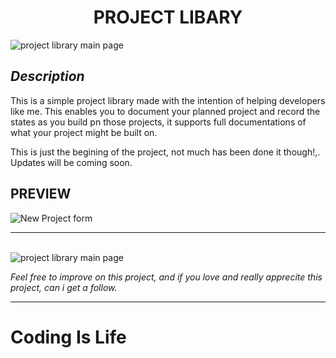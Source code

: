 <h1 align="center">PROJECT LIBARY</h1>

<image src="./images/finalResult.png" alt="project library main page">

<h2><i>Description</i></h2>

<p> This is a simple project library made with the intention of helping developers like me. This enables you to document your planned project and record the states as you build pn those projects, it supports full documentations of what your project might be built on.</p>

<p> This is just the begining of the project, not much has been done it though!,.
Updates will be coming soon.</p> 

<h2>PREVIEW</h2>

<image src="./images/addNewProject.png" alt="New Project form">
<hr><br>
<image src="./images/previewProject.png" alt="project library main page">

<p><i>Feel free to improve on this project, and if you love and really apprecite this project, can i get a follow.</i><p>
<hr>

<h1>Coding Is Life</h1>
 
 
